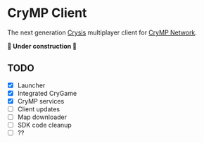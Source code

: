 # CryMP Client

The next generation [Crysis](https://en.wikipedia.org/wiki/Crysis_(video_game)) multiplayer client for
[CryMP Network](https://crymp.net).

**:construction: Under construction :construction:**

## TODO

- [x] Launcher
- [x] Integrated CryGame
- [x] CryMP services
- [ ] Client updates
- [ ] Map downloader
- [ ] SDK code cleanup
- [ ] ??
